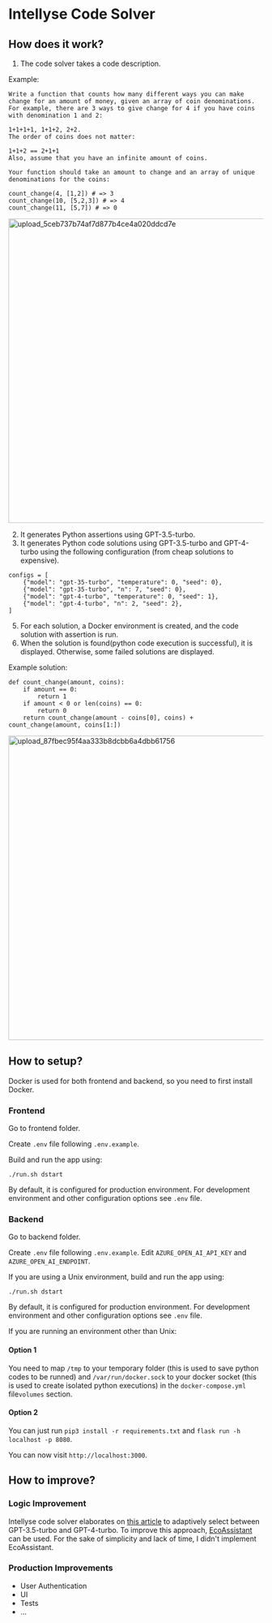 # Intellyse Code Solver

## How does it work?

1. The code solver takes a code description.

Example: 

```
Write a function that counts how many different ways you can make change for an amount of money, given an array of coin denominations. For example, there are 3 ways to give change for 4 if you have coins with denomination 1 and 2:

1+1+1+1, 1+1+2, 2+2.
The order of coins does not matter:

1+1+2 == 2+1+1
Also, assume that you have an infinite amount of coins.

Your function should take an amount to change and an array of unique denominations for the coins:

count_change(4, [1,2]) # => 3
count_change(10, [5,2,3]) # => 4
count_change(11, [5,7]) # => 0
```

<img width="600" alt="upload_5ceb737b74af7d877b4ce4a020ddcd7e" src="https://github.com/utgoer/intellyse-code-solver/assets/26162975/2ef8c263-5334-407d-911c-bb13d9124ad2">

2. It generates Python assertions using GPT-3.5-turbo.
3. It generates Python code solutions using GPT-3.5-turbo and GPT-4-turbo using the following configuration (from cheap solutions to expensive).
```
configs = [
    {"model": "gpt-35-turbo", "temperature": 0, "seed": 0},
    {"model": "gpt-35-turbo", "n": 7, "seed": 0},
    {"model": "gpt-4-turbo", "temperature": 0, "seed": 1},
    {"model": "gpt-4-turbo", "n": 2, "seed": 2},
]
```
5. For each solution, a Docker environment is created, and the code solution with assertion is run.
6. When the solution is found(python code execution is successful), it is displayed. Otherwise, some failed solutions are displayed.

Example solution:
```
def count_change(amount, coins):
    if amount == 0:
        return 1
    if amount < 0 or len(coins) == 0:
        return 0
    return count_change(amount - coins[0], coins) + count_change(amount, coins[1:])
```
<img width="600" alt="upload_87fbec95f4aa333b8dcbb6a4dbb61756" src="https://github.com/utgoer/intellyse-code-solver/assets/26162975/bd5d205a-89a1-48f0-9812-6368380f5f0c">


## How to setup?
Docker is used for both frontend and backend, so you need to first install Docker.

### Frontend
Go to frontend folder.

Create `.env` file following `.env.example`.

Build and run the app using:
```
./run.sh dstart  
```
By default, it is configured for production environment. For development environment and other configuration options see `.env` file.

### Backend
Go to backend folder.

Create `.env` file following `.env.example`. Edit `AZURE_OPEN_AI_API_KEY` and `AZURE_OPEN_AI_ENDPOINT`.

If you are using a Unix environment, build and run the app using:
```
./run.sh dstart  
```

By default, it is configured for production environment. For development environment and other configuration options see `.env` file.


If you are running an environment other than Unix:

#### Option 1
You need to map `/tmp` to your temporary folder (this is used to save python codes to be runned) and `/var/run/docker.sock` to your docker socket (this is used to create isolated python executions) in the `docker-compose.yml` file`volumes` section.

#### Option 2
You can just run `pip3 install -r requirements.txt` and `flask run -h localhost -p 8080`.


You can now visit `http://localhost:3000`.



## How to improve?

### Logic Improvement

Intellyse code solver elaborates on [this article](https://microsoft.github.io/autogen/blog/2023/05/18/GPT-adaptive-humaneval/) to adaptively select between GPT-3.5-turbo and GPT-4-turbo. To improve this approach, [EcoAssistant](https://arxiv.org/abs/2310.03046) can be used. For the sake of simplicity and lack of time, I didn't implement EcoAssistant.


### Production Improvements

* User Authentication
* UI
* Tests
* ...
